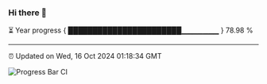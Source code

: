 ### Hi there 👋

⏳ Year progress { ███████████████████████▁▁▁▁▁▁▁ } 78.98 %

---

⏰ Updated on Wed, 16 Oct 2024 01:18:34 GMT

![Progress Bar CI](https://github.com/liununu/liununu/workflows/Progress%20Bar%20CI/badge.svg)
